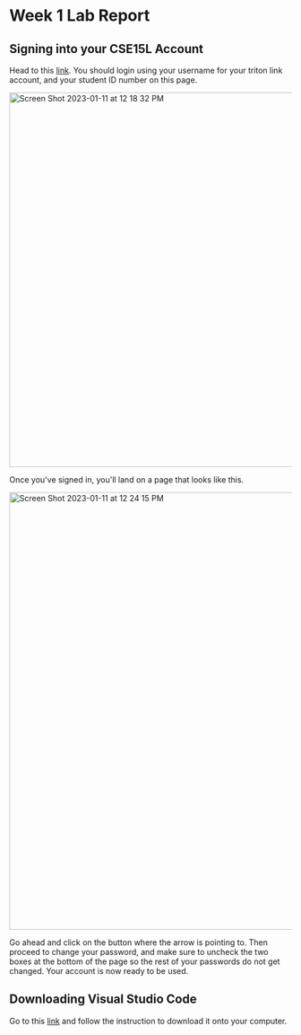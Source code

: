 # Week 1 Lab Report
## Signing into your CSE15L Account

Head to this [link](https://sdacs.ucsd.edu/~icc/index.php). You should login using your username for your triton link account, and your student ID number on this page.

<img width="667" alt="Screen Shot 2023-01-11 at 12 18 32 PM" src="https://user-images.githubusercontent.com/49798755/211909206-ca5c1dbd-14ff-4e30-9f60-245cf6f8ed16.png">

Once you've signed in, you'll land on a page that looks like this.

<img width="779" alt="Screen Shot 2023-01-11 at 12 24 15 PM" src="https://user-images.githubusercontent.com/49798755/211911454-c1813565-0045-4b8b-88f9-6b8a31e07b33.png">

Go ahead and click on the button where the arrow is pointing to. Then proceed to change your password, and make sure to uncheck the two boxes at the bottom of the page so the rest of your passwords do not get changed. Your account is now ready to be used.

## Downloading Visual Studio Code

Go to this [link](https://code.visualstudio.com/) and follow the instruction to download it onto your computer.
